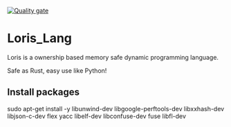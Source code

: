 [![Quality gate](https://sonarcloud.io/api/project_badges/quality_gate?project=yunhaizhu_Loris_Lang)](https://sonarcloud.io/summary/new_code?id=yunhaizhu_Loris_Lang)

# Loris_Lang
Loris is a ownership based memory safe dynamic programming language. 

Safe as Rust, easy use like Python! 

## Install packages
sudo apt-get install -y libunwind-dev libgoogle-perftools-dev libxxhash-dev libjson-c-dev flex yacc libelf-dev libconfuse-dev fuse libfl-dev

